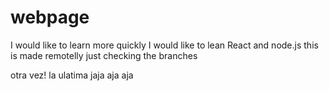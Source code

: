 # webpage
I would like to learn more quickly
I would like to lean React and node.js
this is made remotelly
just checking the branches

otra vez! la ulatima
jaja aja aja
